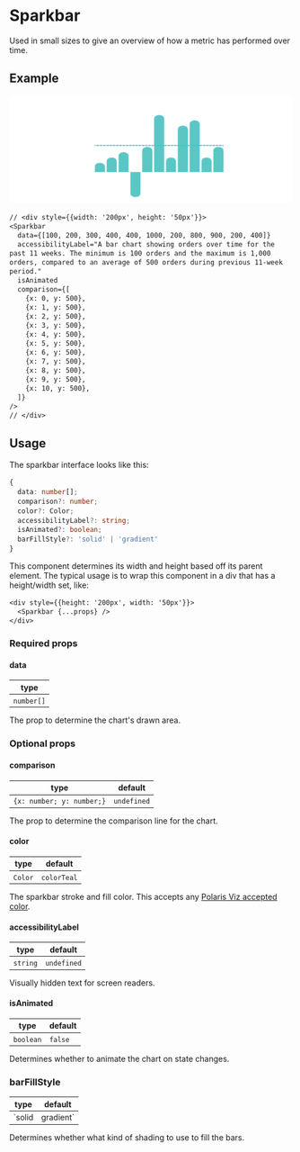 # Sparkbar

Used in small sizes to give an overview of how a metric has performed over time.

## Example

<img src="sparkbar.png" alt="Sparkbar example image" />

```tsx
// <div style={{width: '200px', height: '50px'}}>
<Sparkbar
  data={[100, 200, 300, 400, 400, 1000, 200, 800, 900, 200, 400]}
  accessibilityLabel="A bar chart showing orders over time for the past 11 weeks. The minimum is 100 orders and the maximum is 1,000 orders, compared to an average of 500 orders during previous 11-week period."
  isAnimated
  comparison={[
    {x: 0, y: 500},
    {x: 1, y: 500},
    {x: 2, y: 500},
    {x: 3, y: 500},
    {x: 4, y: 500},
    {x: 5, y: 500},
    {x: 6, y: 500},
    {x: 7, y: 500},
    {x: 8, y: 500},
    {x: 9, y: 500},
    {x: 10, y: 500},
  ]}
/>
// </div>
```

## Usage

The sparkbar interface looks like this:

```typescript
{
  data: number[];
  comparison?: number;
  color?: Color;
  accessibilityLabel?: string;
  isAnimated?: boolean;
  barFillStyle?: 'solid' | 'gradient'
}
```

This component determines its width and height based off its parent element. The typical usage is to wrap this component in a div that has a height/width set, like:

```tsx
<div style={{height: '200px', width: '50px'}}>
  <Sparkbar {...props} />
</div>
```

### Required props

#### data

| type       |
| ---------- |
| `number[]` |

The prop to determine the chart's drawn area.

### Optional props

#### comparison

| type                      | default     |
| ------------------------- | ----------- |
| `{x: number; y: number;}` | `undefined` |

The prop to determine the comparison line for the chart.

#### color

| type    | default     |
| ------- | ----------- |
| `Color` | `colorTeal` |

The sparkbar stroke and fill color. This accepts any [Polaris Viz accepted color](/documentation/Polaris-Viz-colors.md).

#### accessibilityLabel

| type     | default     |
| -------- | ----------- |
| `string` | `undefined` |

Visually hidden text for screen readers.

#### isAnimated

| type      | default |
| --------- | ------- |
| `boolean` | `false` |

Determines whether to animate the chart on state changes.

### barFillStyle

| type               | default |
| ------------------ | ------- |
| `solid | gradient` | `solid` |

Determines whether what kind of shading to use to fill the bars.
